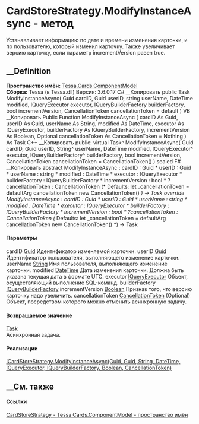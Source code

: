 # CardStoreStrategy.ModifyInstanceAsync - метод
Устанавливает информацию по дате и времени изменения карточки, и по
пользователю, который изменил карточку. Также увеличивает версию карточку,
если параметр incrementVersion равен true.
## __Definition
 **Пространство имён:**
[Tessa.Cards.ComponentModel](N_Tessa_Cards_ComponentModel.htm)  
 **Сборка:** Tessa (в Tessa.dll) Версия: 3.6.0.17
C# __Копировать
     public Task ModifyInstanceAsync(
    	Guid cardID,
    	Guid userID,
    	string userName,
    	DateTime modified,
    	IQueryExecutor executor,
    	IQueryBuilderFactory builderFactory,
    	bool incrementVersion,
    	CancellationToken cancellationToken = default
    )
VB __Копировать
     Public Function ModifyInstanceAsync ( 
    	cardID As Guid,
    	userID As Guid,
    	userName As String,
    	modified As DateTime,
    	executor As IQueryExecutor,
    	builderFactory As IQueryBuilderFactory,
    	incrementVersion As Boolean,
    	Optional cancellationToken As CancellationToken = Nothing
    ) As Task
C++ __Копировать
     public:
    virtual Task^ ModifyInstanceAsync(
    	Guid cardID, 
    	Guid userID, 
    	String^ userName, 
    	DateTime modified, 
    	IQueryExecutor^ executor, 
    	IQueryBuilderFactory^ builderFactory, 
    	bool incrementVersion, 
    	CancellationToken cancellationToken = CancellationToken()
    ) sealed
F# __Копировать
     abstract ModifyInstanceAsync : 
            cardID : Guid * 
            userID : Guid * 
            userName : string * 
            modified : DateTime * 
            executor : IQueryExecutor * 
            builderFactory : IQueryBuilderFactory * 
            incrementVersion : bool * 
            ?cancellationToken : CancellationToken 
    (* Defaults:
            let _cancellationToken = defaultArg cancellationToken new CancellationToken()
    *)
    -> Task 
    override ModifyInstanceAsync : 
            cardID : Guid * 
            userID : Guid * 
            userName : string * 
            modified : DateTime * 
            executor : IQueryExecutor * 
            builderFactory : IQueryBuilderFactory * 
            incrementVersion : bool * 
            ?cancellationToken : CancellationToken 
    (* Defaults:
            let _cancellationToken = defaultArg cancellationToken new CancellationToken()
    *)
    -> Task 
#### Параметры
cardID [Guid](https://learn.microsoft.com/dotnet/api/system.guid)
    Идентификатор изменяемой карточки.
userID [Guid](https://learn.microsoft.com/dotnet/api/system.guid)
    Идентификатор пользователя, выполняющего изменение карточки.
userName [String](https://learn.microsoft.com/dotnet/api/system.string)
    Имя пользователя, выполняющего изменение карточки.
modified [DateTime](https://learn.microsoft.com/dotnet/api/system.datetime)
    Дата изменения карточки. Должна быть указана текущая дата в формате UTC.
executor [IQueryExecutor](T_Tessa_Platform_Data_IQueryExecutor.htm)
    Объект, осуществляющий выполнение SQL-команд.
builderFactory
[IQueryBuilderFactory](T_Tessa_Platform_Data_IQueryBuilderFactory.htm)
incrementVersion
[Boolean](https://learn.microsoft.com/dotnet/api/system.boolean)
    Признак того, что версию карточку надо увеличить.
cancellationToken
[CancellationToken](https://learn.microsoft.com/dotnet/api/system.threading.cancellationtoken)
(Optional)
    Объект, посредством которого можно отменить асинхронную задачу.
#### Возвращаемое значение
[Task](https://learn.microsoft.com/dotnet/api/system.threading.tasks.task)  
Асинхронная задача.
#### Реализации
[ICardStoreStrategy.ModifyInstanceAsync(Guid, Guid, String, DateTime,
IQueryExecutor, IQueryBuilderFactory, Boolean,
CancellationToken)](M_Tessa_Cards_ComponentModel_ICardStoreStrategy_ModifyInstanceAsync.htm)  
##  __См. также
#### Ссылки
[CardStoreStrategy - ](T_Tessa_Cards_ComponentModel_CardStoreStrategy.htm)
[Tessa.Cards.ComponentModel - пространство
имён](N_Tessa_Cards_ComponentModel.htm)
